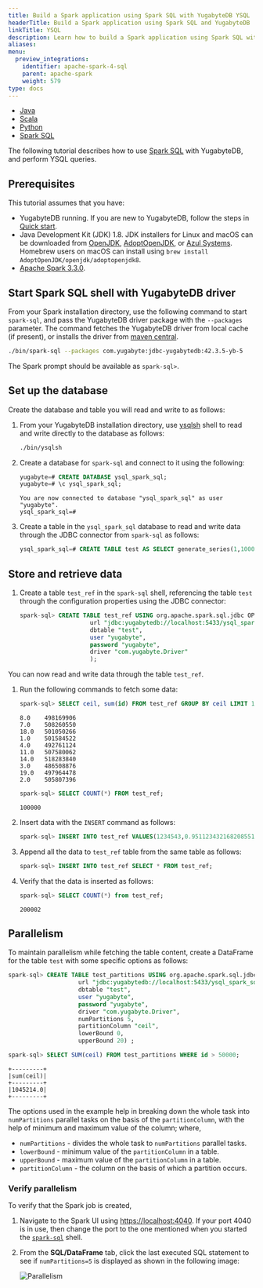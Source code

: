 ```yaml
---
title: Build a Spark application using Spark SQL with YugabyteDB YSQL
headerTitle: Build a Spark application using Spark SQL and YugabyteDB 
linkTitle: YSQL
description: Learn how to build a Spark application using Spark SQL with YugabyteDB YSQL
aliases:
menu:
  preview_integrations:
    identifier: apache-spark-4-sql
    parent: apache-spark
    weight: 579
type: docs
---
```


<ul class="nav nav-tabs-alt nav-tabs-yb">

  <li >
    <a href="../java-ysql/" class="nav-link">
      <i class="fa-brands fa-java" aria-hidden="true"></i>
      Java
    </a>
  </li>

  <li >
    <a href="../scala-ysql/" class="nav-link">
      <i class="icon-scala" aria-hidden="true"></i>
      Scala
    </a>
  </li>

  <li >
    <a href="../python-ysql/" class="nav-link">
      <i class="icon-python" aria-hidden="true"></i>
      Python
    </a>
  </li>

   <li >
    <a href="../spark-sql/" class="nav-link active">
      Spark SQL
    </a>
  </li>

</ul>

The following tutorial describes how to use [Spark SQL](https://spark.apache.org/sql/) with YugabyteDB, and perform YSQL queries.

## Prerequisites

This tutorial assumes that you have:

- YugabyteDB running. If you are new to YugabyteDB, follow the steps in [Quick start](../../../quick-start/).
- Java Development Kit (JDK) 1.8. JDK installers for Linux and macOS can be downloaded from [OpenJDK](http://jdk.java.net/), [AdoptOpenJDK](https://adoptopenjdk.net/), or [Azul Systems](https://www.azul.com/downloads/zulu-community/). Homebrew users on macOS can install using `brew install AdoptOpenJDK/openjdk/adoptopenjdk8`.
- [Apache Spark 3.3.0](https://spark.apache.org/downloads.html).

## Start Spark SQL shell with YugabyteDB driver

From your Spark installation directory, use the following command to start `spark-sql`, and pass the YugabyteDB driver package with the `--packages` parameter. The command fetches the YugabyteDB driver from local cache (if present), or installs the driver from [maven central](https://search.maven.org/).

```sh
./bin/spark-sql --packages com.yugabyte:jdbc-yugabytedb:42.3.5-yb-5
```

The Spark prompt should be available as `spark-sql>`.

## Set up the database

Create the database and table you will read and write to as follows:

1. From your YugabyteDB installation directory, use [ysqlsh](../../../yugabyte-clients/ysqlsh/) shell to read and write directly to the database as follows:

     ```sh
     ./bin/ysqlsh
     ```

1. Create a database for `spark-sql` and connect to it using the following:

     ```sql
     yugabyte=# CREATE DATABASE ysql_spark_sql;
     yugabyte=# \c ysql_spark_sql;
     ```

     ```output
     You are now connected to database "ysql_spark_sql" as user "yugabyte".
     ysql_spark_sql=#
     ```

1. Create a table in the `ysql_spark_sql` database to read and write data through the JDBC connector from `spark-sql` as follows:

     ```sql
     ysql_spark_sql=# CREATE TABLE test AS SELECT generate_series(1,100000) AS id, random(), ceil(random() * 20);
     ```

## Store and retrieve data

1. Create a table `test_ref` in the `spark-sql` shell, referencing the table `test` through the configuration properties using the JDBC connector:

     ```sql
     spark-sql> CREATE TABLE test_ref USING org.apache.spark.sql.jdbc OPTIONS (
                         url "jdbc:yugabytedb://localhost:5433/ysql_spark_sql",
                         dbtable "test",
                         user "yugabyte",
                         password "yugabyte",
                         driver "com.yugabyte.Driver"
                         );
     ```

You can now read and write data through the table `test_ref`.

1. Run the following commands to fetch some data:

     ```sql
     spark-sql> SELECT ceil, sum(id) FROM test_ref GROUP BY ceil LIMIT 10;
     ```

     ```output
     8.0	498169906
     7.0	508260550
     18.0	501050266
     1.0	501584522
     4.0	492761124
     11.0	507580062
     14.0	518283840
     3.0	486508876
     19.0	497964478
     2.0	505807396
     ```

     ```sql
     spark-sql> SELECT COUNT(*) FROM test_ref;
     ```

     ```output
     100000
     ```

1. Insert data with the `INSERT` command as follows:

     ```sql
     spark-sql> INSERT INTO test_ref VALUES(1234543,0.951123432168208551,22.0);
     ```

1. Append all the data to `test_ref` table from the same table as follows:

     ```sql
     spark-sql> INSERT INTO test_ref SELECT * FROM test_ref;
     ```

1. Verify that the data is inserted as follows:

     ```sql
     spark-sql> SELECT COUNT(*) from test_ref;
     ```

     ```output
     200002
     ```

## Parallelism

To maintain parallelism while fetching the table content, create a DataFrame for the table `test` with some specific options as follows:

```sql
spark-sql> CREATE TABLE test_partitions USING org.apache.spark.sql.jdbc OPTIONS (
                    url "jdbc:yugabytedb://localhost:5433/ysql_spark_sql",
                    dbtable "test",
                    user "yugabyte",
                    password "yugabyte",
                    driver "com.yugabyte.Driver",
                    numPartitions 5,
                    partitionColumn "ceil",
                    lowerBound 0,
                    upperBound 20) ;
```

```sql
spark-sql> SELECT SUM(ceil) FROM test_partitions WHERE id > 50000;
```

```output
+---------+
|sum(ceil)|
+---------+
|1045214.0|
+---------+
```

The options used in the example help in breaking down the whole task into `numPartitions` parallel tasks on the basis of the `partitionColumn`, with the help of minimum and maximum value of the column; where,

- `numPartitions` - divides the whole task to `numPartitions` parallel tasks.
- `lowerBound` - minimum value of the `partitionColumn` in a table.
- `upperBound` - maximum value of the `partitionColumn` in a table.
- `partitionColumn` - the column on the basis of which a partition occurs.

### Verify parallelism

To verify that the Spark job is created,

1. Navigate to the Spark UI using <https://localhost:4040>. If your port 4040 is in use, then change the port to the one mentioned when you started the [`spark-sql`](#start-python-spark-shell-with-yugabytedb-driver) shell.

1. From the **SQL/DataFrame** tab, click the last executed SQL statement to see if `numPartitions=5` is displayed as shown in the following image:

   ![Parallelism](/images/develop/ecosystem-integrations/parallelism.png)
